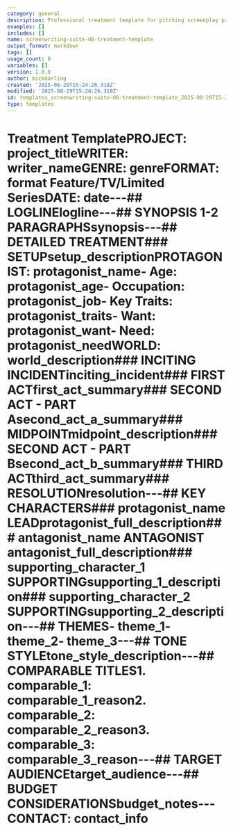 ```yaml
---
category: general
description: Professional treatment template for pitching screenplay projects to producers and executives - part of comprehensive screenwriting suite
examples: []
includes: []
name: screenwriting-suite-08-treatment-template
output_format: markdown
tags: []
usage_count: 0
variables: []
version: 1.0.0
author: mickdarling
created: '2025-08-29T15:24:26.318Z'
modified: '2025-08-29T15:24:26.318Z'
id: templates_screenwriting-suite-08-treatment-template_2025-08-29T15-24-26-711Z
type: templates
---
```



# Treatment TemplatePROJECT: project_titleWRITER: writer_nameGENRE: genreFORMAT: format Feature/TV/Limited SeriesDATE: date---## LOGLINElogline---## SYNOPSIS 1-2 PARAGRAPHSsynopsis---## DETAILED TREATMENT### SETUPsetup_descriptionPROTAGONIST: protagonist_name- Age: protagonist_age- Occupation: protagonist_job- Key Traits: protagonist_traits- Want: protagonist_want- Need: protagonist_needWORLD: world_description### INCITING INCIDENTinciting_incident### FIRST ACTfirst_act_summary### SECOND ACT - PART Asecond_act_a_summary### MIDPOINTmidpoint_description### SECOND ACT - PART Bsecond_act_b_summary### THIRD ACTthird_act_summary### RESOLUTIONresolution---## KEY CHARACTERS### protagonist_name LEADprotagonist_full_description### antagonist_name ANTAGONIST  antagonist_full_description### supporting_character_1 SUPPORTINGsupporting_1_description### supporting_character_2 SUPPORTINGsupporting_2_description---## THEMES- theme_1- theme_2- theme_3---## TONE  STYLEtone_style_description---## COMPARABLE TITLES1. comparable_1: comparable_1_reason2. comparable_2: comparable_2_reason3. comparable_3: comparable_3_reason---## TARGET AUDIENCEtarget_audience---## BUDGET CONSIDERATIONSbudget_notes---CONTACT: contact_info